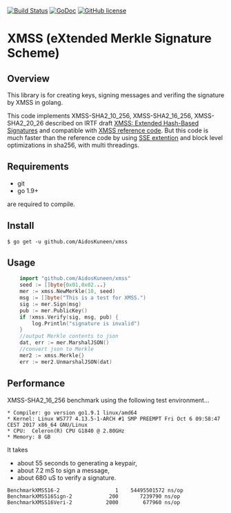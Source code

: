 [![Build Status](https://travis-ci.org/AidosKuneen/xmss.svg?branch=master)](https://travis-ci.org/AidosKuneen/xmss)
[![GoDoc](https://godoc.org/github.com/AidosKuneen/xmss?status.svg)](https://godoc.org/github.com/AidosKuneen/xmss)
[![GitHub license](https://img.shields.io/badge/license-MIT-blue.svg)](https://raw.githubusercontent.com/AidosKuneen/xmss/master/LICENSE)


XMSS (eXtended Merkle Signature Scheme)
=====

## Overview

This library is for creating keys, signing messages and verifing the signature by XMSS in golang.

This code implements XMSS-SHA2_10_256, 
XMSS-SHA2_16_256, XMSS-SHA2_20_26 described on IRTF draft [XMSS: Extended Hash-Based Signatures](https://datatracker.ietf.org/doc/draft-irtf-cfrg-xmss-hash-based-signatures/) and 
compatible with [XMSS reference code](https://github.com/joostrijneveld/xmss-reference).
But this code is much faster than the reference code by using [SSE extention](https://github.com/minio/sha256-simd) and block level optimizations in sha256,
with multi threadings.


## Requirements

* git
* go 1.9+

are required to compile.


## Install
    $ go get -u github.com/AidosKuneen/xmss


## Usage

```go
	import "github.com/AidosKuneen/xmss"
	seed := []byte{0x01,0x02...}
	mer := xmss.NewMerkle(10, seed)
	msg := []byte("This is a test for XMSS.")
	sig := mer.Sign(msg)
	pub := mer.PublicKey()
	if !xmss.Verify(sig, msg, pub) {
		log.Println("signature is invalid")
	}
	//output Merkle contents to json
	dat, err := mer.MarshalJSON()
	//convert json to Merkle
	mer2 := xmss.Merkle{}
    err := mer2.UnmarshalJSON(dat)
```

## Performance

XMSS-SHA2_16_256 benchmark using the following test environment...

```
* Compiler: go version go1.9.1 linux/amd64
* Kernel: Linux WS777 4.13.5-1-ARCH #1 SMP PREEMPT Fri Oct 6 09:58:47 CEST 2017 x86_64 GNU/Linux
* CPU:  Celeron(R) CPU G1840 @ 2.80GHz 
* Memory: 8 GB
```


It takes 

* about 55 seconds to generating a keypair,
* about 7.2 mS to sign a message,
* about 680 uS to verify a signature.

```
BenchmarkXMSS16-2       	       1	54495501572 ns/op
BenchmarkXMSS16Sign-2   	     200	   7239790 ns/op
BenchmarkXMSS16Veri-2   	    2000	    677960 ns/op
```
